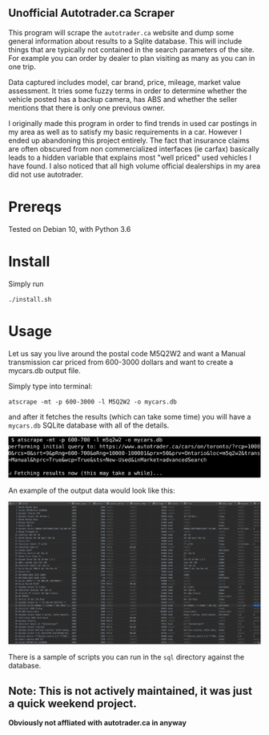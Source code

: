 Unofficial Autotrader.ca Scraper
---------------

This program will scrape the `autotrader.ca` website and dump some general information about results
to a Sqlite database.  This will include things that are typically not contained in the search parameters
of the site.  For example you can order by dealer to plan visiting as many as you can in one trip.  

Data captured includes model, car brand, price, mileage, market value assessment.  It tries some fuzzy terms in order 
to determine whether the vehicle posted has a backup camera, has ABS and whether the seller mentions that there is only 
one previous owner.

I originally made this program in order to find trends in used car postings in my area as well as to satisfy my basic
requirements in a car.  However I ended up abandoning this project entirely. The fact that insurance claims are 
often obscured from non commercialized interfaces (ie carfax) basically leads to a hidden variable that explains
most "well priced" used vehicles I have found. I also noticed that all high volume official dealerships in my area did not 
use autotrader.  

# Prereqs

Tested on Debian 10, with Python 3.6

# Install

Simply run

```
./install.sh
```

# Usage

Let us say you live around the postal code M5Q2W2 and want a Manual transmission car priced from 600-3000 dollars 
and want to create a mycars.db output file.

Simply type into terminal:

```
atscrape -mt -p 600-3000 -l M5Q2W2 -o mycars.db
```

and after it fetches the results (which can take some time) you will have a `mycars.db` SQLite database with all 
of the details.

![img/cliscreen.png](img/cliscreen.png)

An example of the output data would look like this:

![img/cliscreen.png](img/db.png)

There is a sample of scripts you can run in the `sql` directory against the database.

## Note:  This is not actively maintained, it was just a quick weekend project.

**Obviously not affliated with autotrader.ca in anyway**

